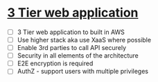# [3 Tier web application](https://www.youtube.com/watch?v=B21XKotGZWs)

- [ ] 3 Tier web application to built in AWS
- [ ] Use higher stack aka use XaaS where possible
- [ ] Enable 3rd parties to call API securely
- [ ] Security in all elements of the architecture
- [ ] E2E encryption is required
- [ ] AuthZ - support users with multiple privileges
